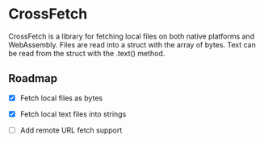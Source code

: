 
# CrossFetch
CrossFetch is a library for fetching local files on both native platforms and
WebAssembly. Files are read into a struct with the array of bytes. Text
can be read from the struct with the .text() method.

## Roadmap
- [x] Fetch local files as bytes
- [x] Fetch local text files into strings  
- [ ] Add remote URL fetch support

